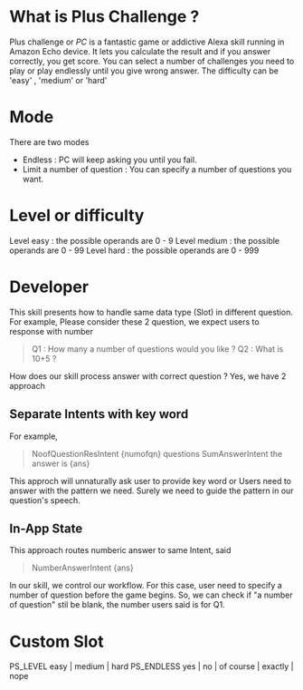 # What is Plus Challenge ?
Plus challenge or *PC* is a fantastic game or addictive Alexa skill running in Amazon Echo device. It lets you calculate the result and if you answer correctly, you get score. You can select a number of challenges you need to play or play endlessly until you give wrong answer. The difficulty can be 'easy' , 'medium' or 'hard'

# Mode
There are two modes
* Endless : PC will keep asking you until you fail.
* Limit a number of question : You can specify a number of questions you want.

# Level or difficulty
Level easy : the possible operands are 0 - 9
Level medium : the possible operands are 0 - 99
Level hard : the possible operands are 0 - 999

# Developer
This skill presents how to handle same data type (Slot) in different question.
For example, Please consider these 2 question, we expect users to response with number
> Q1 : How many a number of questions would you like ?
> Q2 : What is 10+5 ?

How does our skill process answer with correct question ? Yes, we have 2 approach

## Separate Intents with key word
For example,
>NoofQuestionResIntent {numofqn} questions
>SumAnswerIntent the answer is {ans}

This approch will unnaturally ask user to provide key word or Users need to answer with the pattern we need. Surely we need to guide the pattern in our question's speech.

## In-App State
This approach routes numberic answer to same Intent, said
> NumberAnswerIntent {ans}

In our skill, we control our workflow. For this case, user need to specify a number of question before the game begins. So, we can check if "a number of question" stil be blank, the number users said is for Q1.

# Custom Slot
PS_LEVEL	easy | medium | hard
PS_ENDLESS	yes | no | of course | exactly | nope